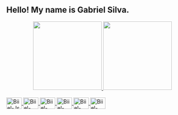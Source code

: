 ## Hello! My name is Gabriel Silva.

<div align="center">
  <a href="https://github.com/biielsn">
  <img height="180em" src="https://github-readme-stats.vercel.app/api?username=biielsn&show_icons=true&theme=dark&include_all_commits=true&count_private=true"/>
  <img height="180em" src="https://github-readme-stats.vercel.app/api/top-langs/?username=biielsn&layout=compact&langs_count=7&theme=dark"/>
</div>
  <div style="display: inline_block"><br>
  <img align="center" alt="Biiel-Js" height="30" width="40" src="https://user-images.githubusercontent.com/108358347/177269869-bf41c7e5-329d-4b83-b5b1-b688dab120e1.svg">
  <img align="center" alt="Biiel-React" height="30" width="40" src="https://user-images.githubusercontent.com/108358347/177270064-ae5f3a87-38c5-43db-a5d0-57be5efefdfa.svg">
  <img align="center" alt="Biiel-HTML" height="30" width="40" src="https://user-images.githubusercontent.com/108358347/177270117-6a89a049-b4b4-4c21-a1ef-1f37ec26961d.svg">
  <img align="center" alt="Biiel-CSS" height="30" width="40" src="https://user-images.githubusercontent.com/108358347/177270200-73d52d97-fb98-4f87-b22b-ccb9d73040cc.svg">
  <img align="center" alt="Biiel-Python" height="30" width="40" src="https://user-images.githubusercontent.com/108358347/177270268-bfcd6a21-bfbf-43a8-b900-65c755910b9d.svg">
  <img align="center" alt="Biiel-Csharp" height="30" width="40" src="https://user-images.githubusercontent.com/108358347/177270301-9619c687-7106-429d-9391-2462bd91fc01.svg">
 </div>
 

  
